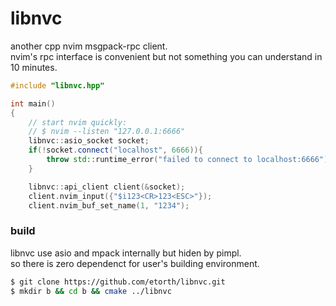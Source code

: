 # libnvc

another cpp nvim msgpack-rpc client.  
nvim's rpc interface is convenient but not something you can understand in 10 minutes.

```cpp
#include "libnvc.hpp"

int main()
{
    // start nvim quickly:
    // $ nvim --listen "127.0.0.1:6666"
    libnvc::asio_socket socket;
    if(!socket.connect("localhost", 6666)){
        throw std::runtime_error("failed to connect to localhost:6666");
    }

    libnvc::api_client client(&socket);
    client.nvim_input({"$i123<CR>123<ESC>"});
    client.nvim_buf_set_name(1, "1234");
```

### build  
libnvc use asio and mpack internally but hiden by pimpl.  
so there is zero dependenct for user's building environment.

```bash
$ git clone https://github.com/etorth/libnvc.git
$ mkdir b && cd b && cmake ../libnvc
```
